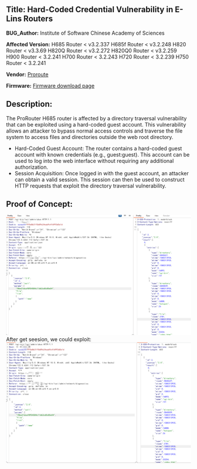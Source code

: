 ## Title: Hard-Coded Credential Vulnerability in E-Lins Routers

**BUG_Author:** Institute of Software Chinese Academy of Sciences

**Affected Version:** 
H685 Router < v3.2.337
H685f Router < v3.2.248
H820 Router < v3.3.69
H820Q Router < v3.2.272
H820Q0 Router < v3.2.259
H900 Router < 3.2.241
H700 Router < 3.2.243
H720 Router < 3.2.239
H750 Router < 3.2.241

**Vendor:** [Proroute](https://proroute.co.uk/)

**Firmware:** [Firmware download page](https://proroute.co.uk/current-firmware/)


## Description:

The ProRouter H685 router is affected by a directory traversal vulnerability that can be exploited using a hard-coded guest account. This vulnerability allows an attacker to bypass normal access controls and traverse the file system to access files and directories outside the web root directory.

- Hard-Coded Guest Account: The router contains a hard-coded guest account with known credentials (e.g., guest:guest). This account can be used to log into the web interface without requiring any additional authorization.
- Session Acquisition: Once logged in with the guest account, an attacker can obtain a valid session. This session can then be used to construct HTTP requests that exploit the directory traversal vulnerability.


## Proof of Concept:

![getsession](<assets/Directory Traversal Vulnerability in E-Lins Routers/image-1.png>)
After get seesion, we could exploit:
![PATH](<assets/Directory Traversal Vulnerability in E-Lins Routers/image.png>)
